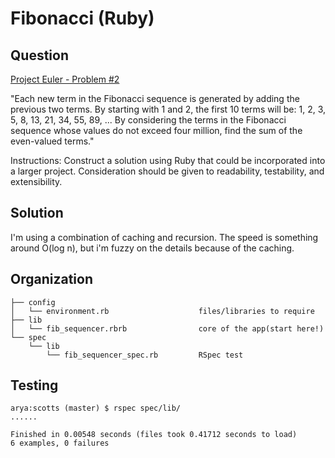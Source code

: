 # Fibonacci (Ruby)


## Question
[Project Euler - Problem #2](https://projecteuler.net/problem=2)

"Each new term in the Fibonacci sequence is generated by adding the previous two terms. By starting with 1 and 2, the first 10 terms will be:
1, 2, 3, 5, 8, 13, 21, 34, 55, 89, ...
By considering the terms in the Fibonacci sequence whose values do not exceed four million, find the sum of the even-valued terms."

Instructions: 
Construct a solution using Ruby that could be incorporated into a larger project. Consideration should be given to readability, testability, and extensibility. 

## Solution
I'm using a combination of caching and recursion. The speed is something around O(log n), but i'm fuzzy on the details because of the caching.


## Organization

```
├── config
│   └── environment.rb                    files/libraries to require
├── lib
│   └── fib_sequencer.rbrb                core of the app(start here!)
└── spec
    └── lib
        └── fib_sequencer_spec.rb         RSpec test
```


## Testing

```
arya:scotts (master) $ rspec spec/lib/
......

Finished in 0.00548 seconds (files took 0.41712 seconds to load)
6 examples, 0 failures
```
